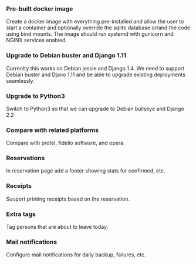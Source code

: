 ### Pre-built docker image

Create a docker image with everything pre-installed and allow the user to start
a container and optionally override the sqlite database or/and the code using
bind mounts. The image should run systemd with gunicorn and NGINX services
enabled.

### Upgrade to Debian buster and Django 1.11

Currenlty this works on Debian jessie and Django 1.4. We need to support
Debian buster and Djano 1.11 and be able to upgrade existing deployments
seamlessly.

### Upgrade to Python3

Switch to Python3 so that we can upgrade to Debian bullseye and Django 2.2

### Compare with related platforms

Compare with protel, fidelio software, and opera.

### Reservations

In reservation page add a footer showing stats for confirmed, etc.

### Receipts

Suuport printing receipts based on the reservation.

### Extra tags

Tag persons that are about to leave today.

### Mail notifications

Configure mail notifications for daily backup, failures, etc.
